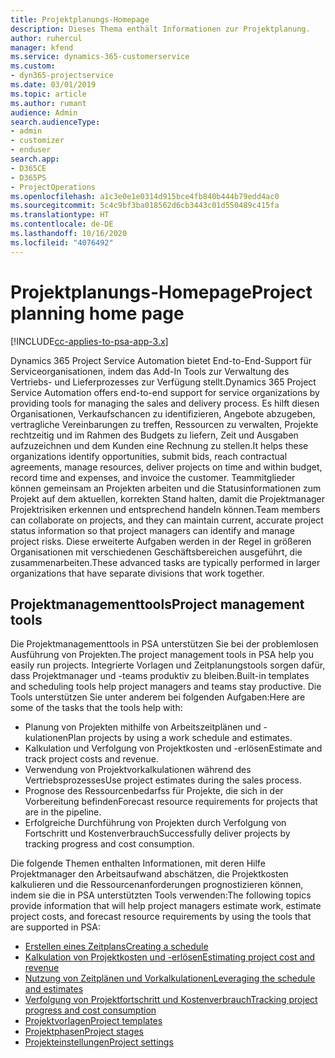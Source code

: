 ```yaml
---
title: Projektplanungs-Homepage
description: Dieses Thema enthält Informationen zur Projektplanung.
author: ruhercul
manager: kfend
ms.service: dynamics-365-customerservice
ms.custom:
- dyn365-projectservice
ms.date: 03/01/2019
ms.topic: article
ms.author: rumant
audience: Admin
search.audienceType:
- admin
- customizer
- enduser
search.app:
- D365CE
- D365PS
- ProjectOperations
ms.openlocfilehash: a1c3e0e1e0314d915bce4fb840b444b79edd4ac0
ms.sourcegitcommit: 5c4c9bf3ba018562d6cb3443c01d550489c415fa
ms.translationtype: HT
ms.contentlocale: de-DE
ms.lasthandoff: 10/16/2020
ms.locfileid: "4076492"
---
```

# <a name="project-planning-home-page"></a><span data-ttu-id="91d67-103">Projektplanungs-Homepage</span><span class="sxs-lookup"><span data-stu-id="91d67-103">Project planning home page</span></span>

[!INCLUDE[cc-applies-to-psa-app-3.x](../includes/cc-applies-to-psa-app-3x.md)]

<span data-ttu-id="91d67-104">Dynamics 365 Project Service Automation bietet End-to-End-Support für Serviceorganisationen, indem das Add-In Tools zur Verwaltung des Vertriebs- und Lieferprozesses zur Verfügung stellt.</span><span class="sxs-lookup"><span data-stu-id="91d67-104">Dynamics 365 Project Service Automation offers end-to-end support for service organizations by providing tools for managing the sales and delivery process.</span></span> <span data-ttu-id="91d67-105">Es hilft diesen Organisationen, Verkaufschancen zu identifizieren, Angebote abzugeben, vertragliche Vereinbarungen zu treffen, Ressourcen zu verwalten, Projekte rechtzeitig und im Rahmen des Budgets zu liefern, Zeit und Ausgaben aufzuzeichnen und dem Kunden eine Rechnung zu stellen.</span><span class="sxs-lookup"><span data-stu-id="91d67-105">It helps these organizations identify opportunities, submit bids, reach contractual agreements, manage resources, deliver projects on time and within budget, record time and expenses, and invoice the customer.</span></span> <span data-ttu-id="91d67-106">Teammitglieder können gemeinsam an Projekten arbeiten und die Statusinformationen zum Projekt auf dem aktuellen, korrekten Stand halten, damit die Projektmanager Projektrisiken erkennen und entsprechend handeln können.</span><span class="sxs-lookup"><span data-stu-id="91d67-106">Team members can collaborate on projects, and they can maintain current, accurate project status information so that project managers can identify and manage project risks.</span></span> <span data-ttu-id="91d67-107">Diese erweiterte Aufgaben werden in der Regel in größeren Organisationen mit verschiedenen Geschäftsbereichen ausgeführt, die zusammenarbeiten.</span><span class="sxs-lookup"><span data-stu-id="91d67-107">These advanced tasks are typically performed in larger organizations that have separate divisions that work together.</span></span>

## <a name="project-management-tools"></a><span data-ttu-id="91d67-108">Projektmanagementtools</span><span class="sxs-lookup"><span data-stu-id="91d67-108">Project management tools</span></span>

<span data-ttu-id="91d67-109">Die Projektmanagementtools in PSA unterstützen Sie bei der problemlosen Ausführung von Projekten.</span><span class="sxs-lookup"><span data-stu-id="91d67-109">The project management tools in PSA help you easily run projects.</span></span> <span data-ttu-id="91d67-110">Integrierte Vorlagen und Zeitplanungstools sorgen dafür, dass Projektmanager und -teams produktiv zu bleiben.</span><span class="sxs-lookup"><span data-stu-id="91d67-110">Built-in templates and scheduling tools help project managers and teams stay productive.</span></span> <span data-ttu-id="91d67-111">Die Tools unterstützen Sie unter anderem bei folgenden Aufgaben:</span><span class="sxs-lookup"><span data-stu-id="91d67-111">Here are some of the tasks that the tools help with:</span></span>

- <span data-ttu-id="91d67-112">Planung von Projekten mithilfe von Arbeitszeitplänen und -kulationen</span><span class="sxs-lookup"><span data-stu-id="91d67-112">Plan projects by using a work schedule and estimates.</span></span>
- <span data-ttu-id="91d67-113">Kalkulation und Verfolgung von Projektkosten und -erlösen</span><span class="sxs-lookup"><span data-stu-id="91d67-113">Estimate and track project costs and revenue.</span></span>
- <span data-ttu-id="91d67-114">Verwendung von Projektvorkalkulationen während des Vertriebsprozesses</span><span class="sxs-lookup"><span data-stu-id="91d67-114">Use project estimates during the sales process.</span></span>
- <span data-ttu-id="91d67-115">Prognose des Ressourcenbedarfss für Projekte, die sich in der Vorbereitung befinden</span><span class="sxs-lookup"><span data-stu-id="91d67-115">Forecast resource requirements for projects that are in the pipeline.</span></span>
- <span data-ttu-id="91d67-116">Erfolgreiche Durchführung von Projekten durch Verfolgung von Fortschritt und Kostenverbrauch</span><span class="sxs-lookup"><span data-stu-id="91d67-116">Successfully deliver projects by tracking progress and cost consumption.</span></span>

<span data-ttu-id="91d67-117">Die folgende Themen enthalten Informationen, mit deren Hilfe Projektmanager den Arbeitsaufwand abschätzen, die Projektkosten kalkulieren und die Ressourcenanforderungen prognostizieren können, indem sie die in PSA unterstützten Tools verwenden:</span><span class="sxs-lookup"><span data-stu-id="91d67-117">The following topics provide information that will help project managers estimate work, estimate project costs, and forecast resource requirements by using the tools that are supported in PSA:</span></span>

- [<span data-ttu-id="91d67-118">Erstellen eines Zeitplans</span><span class="sxs-lookup"><span data-stu-id="91d67-118">Creating a schedule</span></span>](project-creating.md)
- [<span data-ttu-id="91d67-119">Kalkulation von Projektkosten und -erlösen</span><span class="sxs-lookup"><span data-stu-id="91d67-119">Estimating project cost and revenue</span></span>](project-estimating.md)
- [<span data-ttu-id="91d67-120">Nutzung von Zeitplänen und Vorkalkulationen</span><span class="sxs-lookup"><span data-stu-id="91d67-120">Leveraging the schedule and estimates</span></span>](project-leveraging.md)
- [<span data-ttu-id="91d67-121">Verfolgung von Projektfortschritt und Kostenverbrauch</span><span class="sxs-lookup"><span data-stu-id="91d67-121">Tracking project progress and cost consumption</span></span>](project-tracking.md)
- [<span data-ttu-id="91d67-122">Projektvorlagen</span><span class="sxs-lookup"><span data-stu-id="91d67-122">Project templates</span></span>](project-templates.md)
- [<span data-ttu-id="91d67-123">Projektphasen</span><span class="sxs-lookup"><span data-stu-id="91d67-123">Project stages</span></span>](project-stages.md)
- [<span data-ttu-id="91d67-124">Projekteinstellungen</span><span class="sxs-lookup"><span data-stu-id="91d67-124">Project settings</span></span>](project-settings.md)
